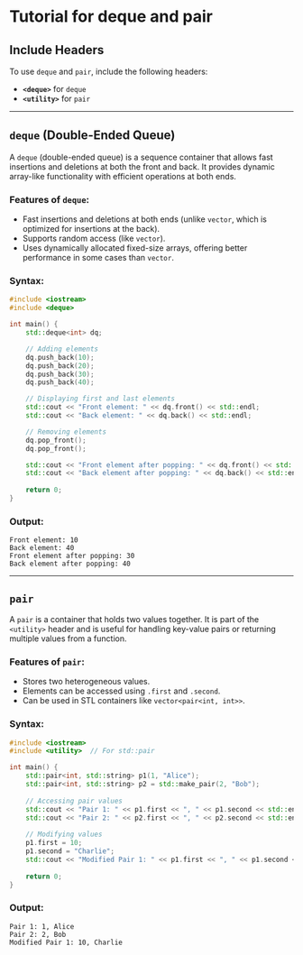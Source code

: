 # Tutorial for deque and pair

## Include Headers

To use `deque` and `pair`, include the following headers:

- **`<deque>`** for `deque`
- **`<utility>`** for `pair`

---

## `deque` (Double-Ended Queue)

A `deque` (double-ended queue) is a sequence container that allows fast insertions and deletions at both the front and back. It provides dynamic array-like functionality with efficient operations at both ends.

### Features of `deque`:

- Fast insertions and deletions at both ends (unlike `vector`, which is optimized for insertions at the back).
- Supports random access (like `vector`).
- Uses dynamically allocated fixed-size arrays, offering better performance in some cases than `vector`.

### Syntax:

```cpp
#include <iostream>
#include <deque>

int main() {
    std::deque<int> dq;

    // Adding elements
    dq.push_back(10);
    dq.push_back(20);
    dq.push_back(30);
    dq.push_back(40);

    // Displaying first and last elements
    std::cout << "Front element: " << dq.front() << std::endl;
    std::cout << "Back element: " << dq.back() << std::endl;

    // Removing elements
    dq.pop_front();
    dq.pop_front();

    std::cout << "Front element after popping: " << dq.front() << std::endl;
    std::cout << "Back element after popping: " << dq.back() << std::endl;
    
    return 0;
}
```

### Output:

```
Front element: 10
Back element: 40
Front element after popping: 30
Back element after popping: 40
```

---

## `pair`

A `pair` is a container that holds two values together. It is part of the `<utility>` header and is useful for handling key-value pairs or returning multiple values from a function.

### Features of `pair`:

- Stores two heterogeneous values.
- Elements can be accessed using `.first` and `.second`.
- Can be used in STL containers like `vector<pair<int, int>>`.

### Syntax:

```cpp
#include <iostream>
#include <utility>  // For std::pair

int main() {
    std::pair<int, std::string> p1(1, "Alice");
    std::pair<int, std::string> p2 = std::make_pair(2, "Bob");
    
    // Accessing pair values
    std::cout << "Pair 1: " << p1.first << ", " << p1.second << std::endl;
    std::cout << "Pair 2: " << p2.first << ", " << p2.second << std::endl;
    
    // Modifying values
    p1.first = 10;
    p1.second = "Charlie";
    std::cout << "Modified Pair 1: " << p1.first << ", " << p1.second << std::endl;
    
    return 0;
}
```

### Output:

```
Pair 1: 1, Alice
Pair 2: 2, Bob
Modified Pair 1: 10, Charlie
```



